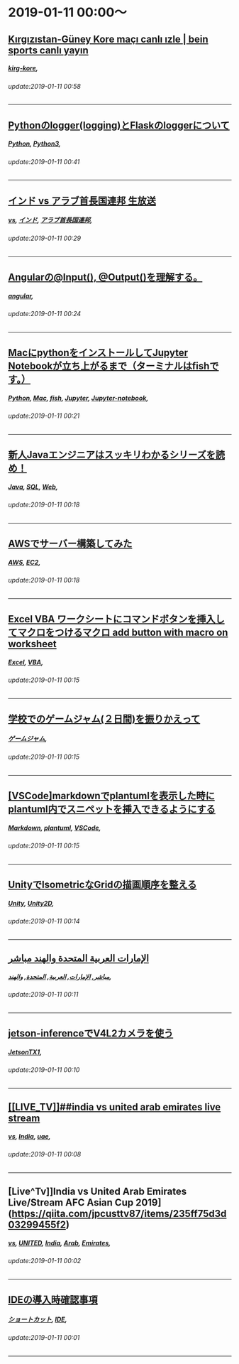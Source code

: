 # 2019-01-11 00:00～
## [Kırgızıstan-Güney Kore maçı canlı ızle | bein sports canlı yayın](https://qiita.com/illedese5/items/75ab2be75549392d9406)
##### [kirg-kore](https://qiita.com/tags/kirg-kore), 
###### update:2019-01-11 00:58
---
## [Pythonのlogger(logging)とFlaskのloggerについて](https://qiita.com/mokrai/items/1cb806fe2d8d4116951d)
##### [Python](https://qiita.com/tags/Python), [Python3](https://qiita.com/tags/Python3), 
###### update:2019-01-11 00:41
---
## [インド vs アラブ首長国連邦 生放送](https://qiita.com/mahibegume420/items/ec059a1161fa685f70da)
##### [vs](https://qiita.com/tags/vs), [インド](https://qiita.com/tags/インド), [アラブ首長国連邦](https://qiita.com/tags/アラブ首長国連邦), 
###### update:2019-01-11 00:29
---
## [Angularの@Input(), @Output()を理解する。](https://qiita.com/masaks/items/677195b78379e0877e24)
##### [angular](https://qiita.com/tags/angular), 
###### update:2019-01-11 00:24
---
## [MacにpythonをインストールしてJupyter Notebookが立ち上がるまで（ターミナルはfishです。）](https://qiita.com/sea_ship/items/cb0b6b61651de184ad4b)
##### [Python](https://qiita.com/tags/Python), [Mac](https://qiita.com/tags/Mac), [fish](https://qiita.com/tags/fish), [Jupyter](https://qiita.com/tags/Jupyter), [Jupyter-notebook](https://qiita.com/tags/Jupyter-notebook), 
###### update:2019-01-11 00:21
---
## [新人Javaエンジニアはスッキリわかるシリーズを読め！](https://qiita.com/haru814/items/1a4dc640a0c84b412fc9)
##### [Java](https://qiita.com/tags/Java), [SQL](https://qiita.com/tags/SQL), [Web](https://qiita.com/tags/Web), 
###### update:2019-01-11 00:18
---
## [AWSでサーバー構築してみた](https://qiita.com/outase/items/244dbd6ec5c4e70030da)
##### [AWS](https://qiita.com/tags/AWS), [EC2](https://qiita.com/tags/EC2), 
###### update:2019-01-11 00:18
---
## [Excel VBA ワークシートにコマンドボタンを挿入してマクロをつけるマクロ add button with macro on worksheet ](https://qiita.com/Q11Q/items/420b7aa4b0f45cf317a6)
##### [Excel](https://qiita.com/tags/Excel), [VBA](https://qiita.com/tags/VBA), 
###### update:2019-01-11 00:15
---
## [学校でのゲームジャム(２日間)を振りかえって](https://qiita.com/Ya-kon/items/4121d2ae0790bc3ed7a4)
##### [ゲームジャム](https://qiita.com/tags/ゲームジャム), 
###### update:2019-01-11 00:15
---
## [[VSCode]markdownでplantumlを表示した時にplantuml内でスニペットを挿入できるようにする](https://qiita.com/daria_sieben/items/6745682efe8d4d3c2da6)
##### [Markdown](https://qiita.com/tags/Markdown), [plantuml](https://qiita.com/tags/plantuml), [VSCode](https://qiita.com/tags/VSCode), 
###### update:2019-01-11 00:15
---
## [UnityでIsometricなGridの描画順序を整える](https://qiita.com/tak/items/2df849abcfb4b4038557)
##### [Unity](https://qiita.com/tags/Unity), [Unity2D](https://qiita.com/tags/Unity2D), 
###### update:2019-01-11 00:14
---
## [الإمارات العربية المتحدة والهند مباشر](https://qiita.com/zosimuddin78/items/00cf6aa13bc277c50ef1)
##### [مباشر](https://qiita.com/tags/مباشر), [الإمارات](https://qiita.com/tags/الإمارات), [العربية](https://qiita.com/tags/العربية), [المتحدة](https://qiita.com/tags/المتحدة), [والهند](https://qiita.com/tags/والهند), 
###### update:2019-01-11 00:11
---
## [jetson-inferenceでV4L2カメラを使う](https://qiita.com/otomon10/items/48f88305249a1c77f7ed)
##### [JetsonTX1](https://qiita.com/tags/JetsonTX1), 
###### update:2019-01-11 00:10
---
## [[[LIVE_TV]]##india vs united arab emirates live stream](https://qiita.com/freeshiblidhampi87/items/c325001ba13695cc0124)
##### [vs](https://qiita.com/tags/vs), [India](https://qiita.com/tags/India), [uae](https://qiita.com/tags/uae), 
###### update:2019-01-11 00:08
---
## [Live^Tv]]India vs United Arab Emirates Live/Stream AFC Asian Cup 2019](https://qiita.com/jpcusttv87/items/235ff75d3d03299455f2)
##### [vs](https://qiita.com/tags/vs), [UNITED](https://qiita.com/tags/UNITED), [India](https://qiita.com/tags/India), [Arab](https://qiita.com/tags/Arab), [Emirates](https://qiita.com/tags/Emirates), 
###### update:2019-01-11 00:02
---
## [IDEの導入時確認事項](https://qiita.com/dich1/items/07b00e148a42c287ec93)
##### [ショートカット](https://qiita.com/tags/ショートカット), [IDE](https://qiita.com/tags/IDE), 
###### update:2019-01-11 00:01
---





